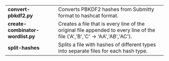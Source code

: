 
|||
|---|---|
|**convert-pbkdf2.py**|Converts PBKDF2 hashes from Submitty format to hashcat format.|
|**create-combinator-wordlist.py**|Creates a file that is every line of the original file appended to every line of the file ('A','B','C' -> 'AA','AB','AC').|
|**split-hashes**|Splits a file with hashes of different types into separate files for each hash type.|
